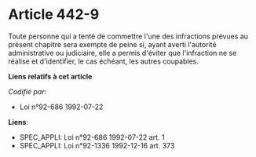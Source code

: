# Article 442-9

Toute personne qui a tenté de commettre l'une des infractions prévues au présent chapitre sera exempte de peine si, ayant
averti l'autorité administrative ou judiciaire, elle a permis d'éviter que l'infraction ne se réalise et d'identifier, le cas
échéant, les autres coupables.

**Liens relatifs à cet article**

_Codifié par_:

  - Loi n°92-686 1992-07-22

**Liens**:

  - SPEC_APPLI: Loi n°92-686 1992-07-22 art. 1
  - SPEC_APPLI: Loi n°92-1336 1992-12-16 art. 373

